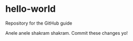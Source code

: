 # hello-world
Repository for the GitHub guide

Anele anele shakram shakram.
Commit these changes yo!
